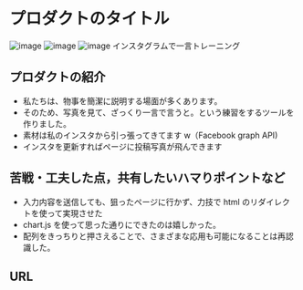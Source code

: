 # プロダクトのタイトル
![image](https://user-images.githubusercontent.com/95999068/152345349-43668e70-1c43-4f5e-a996-57d402eab71b.png)
![image](https://user-images.githubusercontent.com/95999068/152345801-16b8f4b8-c45f-49a3-a241-bc29d1517247.png)
![image](https://user-images.githubusercontent.com/95999068/152345665-4897ddb3-900b-4638-a661-8b095089ab0b.png)
インスタグラムで一言トレーニング

## プロダクトの紹介

- 私たちは、物事を簡潔に説明する場面が多くあります。
- そのため、写真を見て、ざっくり一言で言うと。という練習をするツールを作りました。
- 素材は私のインスタから引っ張ってきてます w（Facebook graph API)
- インスタを更新すればページに投稿写真が飛んできます

## 苦戦・工夫した点，共有したいハマりポイントなど

- 入力内容を送信しても、狙ったページに行かず、力技で html のリダイレクトを使って実現させた
- chart.js を使って思った通りにできたのは嬉しかった。
- 配列をきっちりと押さえることで、さまざまな応用も可能になることは再認識した。

## URL
